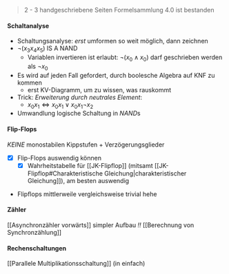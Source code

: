 > 2 - 3 handgeschriebene Seiten Formelsammlung
> 4.0 ist bestanden

#### Schaltanalyse
- Schaltungsanalyse: _erst_ umformen so weit möglich, dann zeichnen
- $\lnot(x_3x_4x_5)$ IS A NAND
	- Variablen invertieren ist erlaubt: $\lnot(x_{0}\land x_{0})$ darf geschrieben werden als $\lnot x_{0}$ 
- Es wird auf jeden Fall gefordert, durch boolesche Algebra auf KNF zu kommen
	- erst KV-Diagramm, um zu wissen, was rauskommt
- Trick: _Erweiterung durch neutrales Element_:
	- $x_{0}x_{1} \Leftrightarrow x_{0}x_{1} \lor x_{0}x_{1}\lnot x_{2}$   
- Umwandlung logische Schaltung in $NAND$s

#### Flip-Flops
_KEINE_ monostabilen Kippstufen + Verzögerungsglieder
- [x] Flip-Flops auswendig können
	- [x] Wahrheitstabelle für [[JK-Flipflop]] (mitsamt [[JK-Flipflop#Charakteristische Gleichung|charakteristischer Gleichung]]), am besten auswendig
- Flipflops mittlerweile vergleichsweise trivial hehe

#### Zähler
[[Asynchronzähler vorwärts]] simpler Aufbau
_!!_ [[Berechnung von Synchronzählung]]


#### Rechenschaltungen
[[Parallele Multiplikationsschaltung]] (in einfach)

